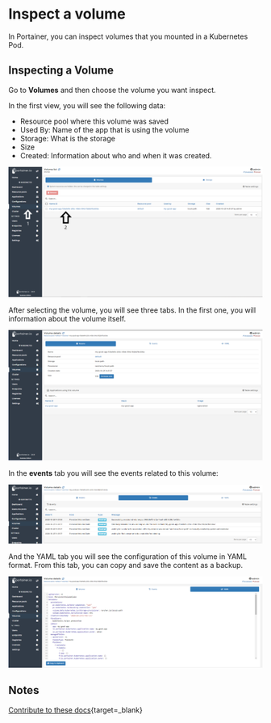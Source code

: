 # Inspect a volume

In Portainer, you can inspect volumes that you mounted in a Kubernetes Pod.

## Inspecting a Volume

Go to <b>Volumes</b> and then choose the volume you want inspect.

In the first view, you will see the following data:

* Resource pool where this volume was saved
* Used By: Name of the app that is using the volume
* Storage: What is the storage
* Size  
* Created: Information about who and when it was created.

![volumes](assets/inspect-1.png)

After selecting the volume, you will see three tabs. In the first one, you will information about the volume itself.

![volumes](assets/inspect-2.png)

In the <b>events</b> tab you will see the events related to this volume:

![volumes](assets/inspect-3.png)

And the YAML tab you will see the configuration of this volume in YAML format. From this tab, you can copy and save the content as a backup.

![volumes](assets/inspect-4.png)

## Notes

[Contribute to these docs](https://github.com/portainer/portainer-docs/blob/master/contributing.md){target=_blank}